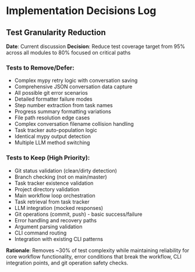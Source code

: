 # Implementation Decisions Log

## Test Granularity Reduction
**Date**: Current discussion
**Decision**: Reduce test coverage target from 95% across all modules to 80% focused on critical paths

### Tests to Remove/Defer:
- Complex mypy retry logic with conversation saving
- Comprehensive JSON conversation data capture  
- All possible git error scenarios
- Detailed formatter failure modes
- Step number extraction from task names
- Progress summary formatting variations
- File path resolution edge cases
- Complex conversation filename collision handling
- Task tracker auto-population logic
- Identical mypy output detection
- Multiple LLM method switching

### Tests to Keep (High Priority):
- Git status validation (clean/dirty detection)
- Branch checking (not on main/master)
- Task tracker existence validation
- Project directory validation
- Main workflow loop orchestration
- Task retrieval from task tracker
- LLM integration (mocked responses)
- Git operations (commit, push) - basic success/failure
- Error handling and recovery paths
- Argument parsing validation
- CLI command routing
- Integration with existing CLI patterns

**Rationale**: Removes ~30% of test complexity while maintaining reliability for core workflow functionality, error conditions that break the workflow, CLI integration points, and git operation safety checks.
